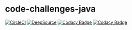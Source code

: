 # code-challenges-java

[![CircleCI](https://dl.circleci.com/status-badge/img/gh/thedevjournal/code-challenges-java/tree/main.svg?style=svg)](https://dl.circleci.com/status-badge/redirect/gh/thedevjournal/code-challenges-java/tree/main) [![DeepSource](https://app.deepsource.com/gh/thedevjournal/code-challenges-java.svg/?label=code+coverage&show_trend=false&token=DM9LJhjffxY70ZJSDsLZILZz)](https://app.deepsource.com/gh/thedevjournal/code-challenges-java/) [![Codacy Badge](https://app.codacy.com/project/badge/Grade/9e1d523774ee455580a78cd4e383375d)](https://app.codacy.com/gh/thedevjournal/code-challenges-java/dashboard?utm_source=gh&utm_medium=referral&utm_content=&utm_campaign=Badge_grade) [![Codacy Badge](https://app.codacy.com/project/badge/Coverage/9e1d523774ee455580a78cd4e383375d)](https://app.codacy.com/gh/thedevjournal/code-challenges-java/dashboard?utm_source=gh&utm_medium=referral&utm_content=&utm_campaign=Badge_coverage)
